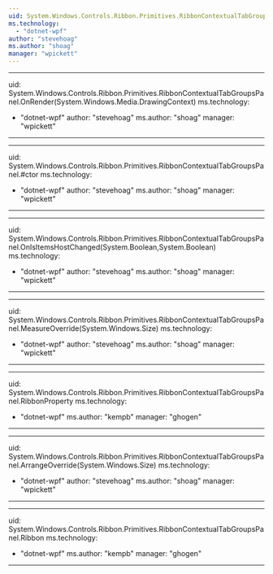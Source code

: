 ```yaml
---
uid: System.Windows.Controls.Ribbon.Primitives.RibbonContextualTabGroupsPanel
ms.technology: 
  - "dotnet-wpf"
author: "stevehoag"
ms.author: "shoag"
manager: "wpickett"
---
```


---
uid: System.Windows.Controls.Ribbon.Primitives.RibbonContextualTabGroupsPanel.OnRender(System.Windows.Media.DrawingContext)
ms.technology: 
  - "dotnet-wpf"
author: "stevehoag"
ms.author: "shoag"
manager: "wpickett"
---

---
uid: System.Windows.Controls.Ribbon.Primitives.RibbonContextualTabGroupsPanel.#ctor
ms.technology: 
  - "dotnet-wpf"
author: "stevehoag"
ms.author: "shoag"
manager: "wpickett"
---

---
uid: System.Windows.Controls.Ribbon.Primitives.RibbonContextualTabGroupsPanel.OnIsItemsHostChanged(System.Boolean,System.Boolean)
ms.technology: 
  - "dotnet-wpf"
author: "stevehoag"
ms.author: "shoag"
manager: "wpickett"
---

---
uid: System.Windows.Controls.Ribbon.Primitives.RibbonContextualTabGroupsPanel.MeasureOverride(System.Windows.Size)
ms.technology: 
  - "dotnet-wpf"
author: "stevehoag"
ms.author: "shoag"
manager: "wpickett"
---

---
uid: System.Windows.Controls.Ribbon.Primitives.RibbonContextualTabGroupsPanel.RibbonProperty
ms.technology: 
  - "dotnet-wpf"
ms.author: "kempb"
manager: "ghogen"
---

---
uid: System.Windows.Controls.Ribbon.Primitives.RibbonContextualTabGroupsPanel.ArrangeOverride(System.Windows.Size)
ms.technology: 
  - "dotnet-wpf"
author: "stevehoag"
ms.author: "shoag"
manager: "wpickett"
---

---
uid: System.Windows.Controls.Ribbon.Primitives.RibbonContextualTabGroupsPanel.Ribbon
ms.technology: 
  - "dotnet-wpf"
ms.author: "kempb"
manager: "ghogen"
---
